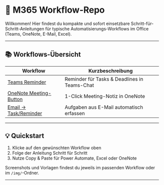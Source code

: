 # 🚀 M365 Workflow-Repo

Willkommen! Hier findest du kompakte und sofort einsetzbare Schritt-für-Schritt-Anleitungen für typische Automatisierungs-Workflows im Office (Teams, OneNote, E-Mail, Excel).

---

## 📚 Workflows-Übersicht

| Workflow                          | Kurzbeschreibung                     
| ---------------------------------- | ------------------------------------
| [Teams Reminder](workflows/reminder-teams.md)   | Reminder für Tasks & Deadlines in Teams-Chat
| [OneNote Meeting-Button](workflows/onenote-meeting-button.md) | 1-Click Meeting-Notiz in OneNote
| [Email → Task/Reminder](workflows/email-to-task.md)           | Aufgaben aus E-Mail automatisch erfassen

---

## 💡 Quickstart

1. Klicke auf den gewünschten Workflow oben
2. Folge der Anleitung Schritt für Schritt
3. Nutze Copy & Paste für Power Automate, Excel oder OneNote

Screenshots und Vorlagen findest du jeweils im passenden Workflow oder im `/img/`-Ordner.

---
